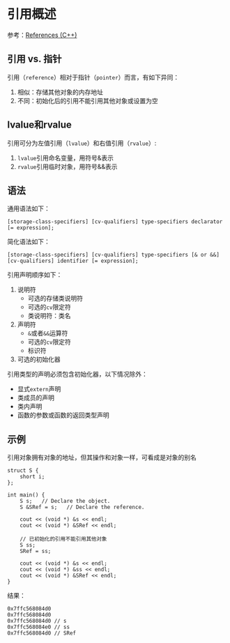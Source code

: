 
# 引用概述

参考：[References (C++)](https://docs.microsoft.com/en-us/cpp/cpp/references-cpp?view=vs-2019)

## 引用 vs. 指针

引用（`reference`）相对于指针（`pointer`）而言，有如下异同：

1. 相似：存储其他对象的内存地址
2. 不同：初始化后的引用不能引用其他对象或设置为空

## lvalue和rvalue

引用可分为左值引用（`lvalue`）和右值引用（`rvalue`）:

1. `lvalue`引用命名变量，用符号&表示
2. `rvalue`引用临时对象，用符号&&表示

## 语法

通用语法如下：

```
[storage-class-specifiers] [cv-qualifiers] type-specifiers declarator [= expression];
```

简化语法如下：

```
[storage-class-specifiers] [cv-qualifiers] type-specifiers [& or &&] [cv-qualifiers] identifier [= expression];
```

引用声明顺序如下：

1. 说明符
    * 可选的存储类说明符
    * 可选的`cv`限定符
    * 类说明符：类名
2. 声明符
    * `&`或者`&&`运算符
    * 可选的`cv`限定符
    * 标识符
3. 可选的初始化器

引用类型的声明必须包含初始化器，以下情况除外：

* 显式`extern`声明
* 类成员的声明
* 类内声明
* 函数的参数或函数的返回类型声明

## 示例

引用对象拥有对象的地址，但其操作和对象一样，可看成是对象的别名

```
struct S {
    short i;
};

int main() {
    S s;   // Declare the object.
    S &SRef = s;   // Declare the reference.

    cout << (void *) &s << endl;
    cout << (void *) &SRef << endl;

    // 已初始化的引用不能引用其他对象
    S ss;
    SRef = ss;

    cout << (void *) &s << endl;
    cout << (void *) &ss << endl;
    cout << (void *) &SRef << endl;
}
```

结果：

```
0x7ffc568084d0
0x7ffc568084d0
0x7ffc568084d0 // s
0x7ffc568084e0 // ss
0x7ffc568084d0 // SRef
```